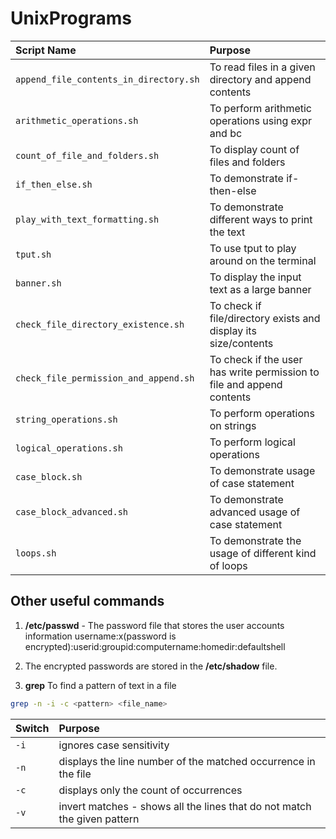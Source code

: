 # UnixPrograms

| Script Name                            | Purpose                                                                    |
| :----------------------                | :------------------------------------------------------------------------- |
| `append_file_contents_in_directory.sh` | To read files in a given directory and append contents                     |
| `arithmetic_operations.sh`             | To perform arithmetic operations using expr and bc                         |
| `count_of_file_and_folders.sh`         | To display count of files and folders                                      |
| `if_then_else.sh`                      | To demonstrate if-then-else                                                |
| `play_with_text_formatting.sh`         | To demonstrate different ways to print the text                            |
| `tput.sh`                              | To use tput to play around on the terminal                                 |
| `banner.sh`                            | To display the input text as a large banner                                |                         
| `check_file_directory_existence.sh`    | To check if file/directory exists and display its size/contents            |
| `check_file_permission_and_append.sh`  | To check if the user has write permission to file and append contents      |
| `string_operations.sh`                 | To perform operations on strings                                           |
| `logical_operations.sh`                | To perform logical operations                                              |
| `case_block.sh`                        | To demonstrate usage of case statement                                     |
| `case_block_advanced.sh`               | To demonstrate advanced usage of case statement                            |
| `loops.sh`                             | To demonstrate the usage of different kind of loops                        |





## Other useful commands
1. **/etc/passwd** - The password file that stores the user accounts information
   username:x(password is encrypted):userid:groupid:computername:homedir:defaultshell 
   
2. The encrypted passwords are stored in the **/etc/shadow** file.

3. **grep** To find a pattern of text in a file
```sh
grep -n -i -c <pattern> <file_name>
```
| Switch   | Purpose                                                                  |
| :------- | :----------------------------------------------------------------------- |
| `-i`     | ignores case sensitivity                                                 |
| `-n`     | displays the line number of the matched occurrence in the file           |
| `-c`     | displays only the count of occurrences                                   |
| `-v`     | invert matches - shows all the lines that do not match the given pattern |
